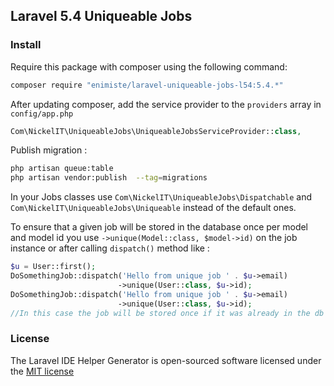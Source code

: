 ## Laravel 5.4 Uniqueable Jobs

### Install

Require this package with composer using the following command:

```bash
composer require "enimiste/laravel-uniqueable-jobs-l54:5.4.*"
```

After updating composer, add the service provider to the `providers` array in `config/app.php`

```php
Com\NickelIT\UniqueableJobs\UniqueableJobsServiceProvider::class,
```

Publish migration : 
```bash
php artisan queue:table
php artisan vendor:publish  --tag=migrations
```

In your Jobs classes use `Com\NickelIT\UniqueableJobs\Dispatchable` and `Com\NickelIT\UniqueableJobs\Uniqueable` instead of the default ones.

To ensure that a given job will be stored in the database once per model and model id you use `->unique(Model::class, $model->id)` on the job instance or after calling `dispatch()` method like :
```php
$u = User::first();
DoSomethingJob::dispatch('Hello from unique job ' . $u->email)
                        ->unique(User::class, $u->id);
DoSomethingJob::dispatch('Hello from unique job ' . $u->email)
                        ->unique(User::class, $u->id);
//In this case the job will be stored once if it was already in the db
```

### License

The Laravel IDE Helper Generator is open-sourced software licensed under the [MIT license](http://opensource.org/licenses/MIT)

[link-packagist]: https://packagist.org/packages/enimiste/laravel-uniqueable-jobs-l54
[link-author]: https://github.com/enimiste
[link-contributors]: ../../contributors
